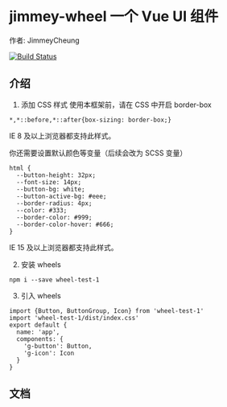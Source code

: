 # jimmey-wheel 一个 Vue UI 组件

作者: JimmeyCheung

[![Build Status](https://travis-ci.org/JimmeyCheung/vue-wheels.svg?branch=master)](https://travis-ci.org/JimmeyCheung/vue-wheels)

## 介绍

1. 添加 CSS 样式
  使用本框架前，请在 CSS 中开启 border-box

  ```
  *,*::before,*::after{box-sizing: border-box;}
  ```
  IE 8 及以上浏览器都支持此样式。

  你还需要设置默认颜色等变量（后续会改为 SCSS 变量）
  ```
  html {
    --button-height: 32px;
    --font-size: 14px;
    --button-bg: white;
    --button-active-bg: #eee;
    --border-radius: 4px;
    --color: #333;
    --border-color: #999;
    --border-color-hover: #666;
  }
  ```
  IE 15 及以上浏览器都支持此样式。

2. 安装 wheels
  ```
  npm i --save wheel-test-1
  ```
3. 引入 wheels
  ```
  import {Button, ButtonGroup, Icon} from 'wheel-test-1'
  import 'wheel-test-1/dist/index.css'
  export default {
    name: 'app',
    components: {
      'g-button': Button,
      'g-icon': Icon
    }
  }
  ```
  ## 文档
